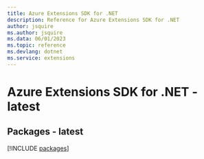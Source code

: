 ```yaml
---
title: Azure Extensions SDK for .NET
description: Reference for Azure Extensions SDK for .NET
author: jsquire
ms.author: jsquire
ms.data: 06/01/2023
ms.topic: reference
ms.devlang: dotnet
ms.service: extensions
---
```

# Azure Extensions SDK for .NET - latest
## Packages - latest
[!INCLUDE [packages](extensions-index.md)]